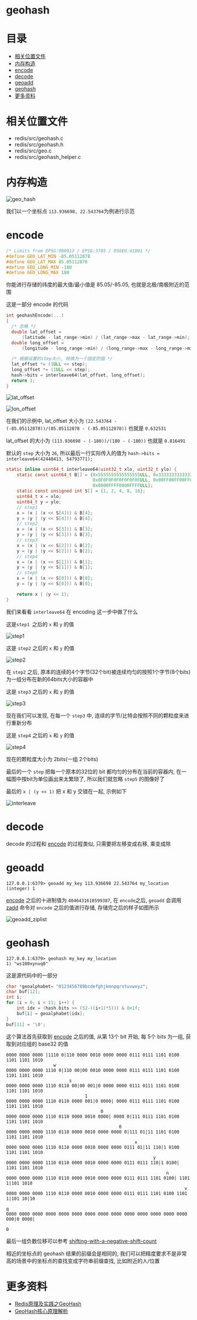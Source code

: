 # geohash

# 目录

* [相关位置文件](#相关位置文件)
* [内存构造](#内存构造)
* [encode](#encode)
* [decode](#decode)
* [geoadd](#geoadd)
* [geohash](#geohash)
* [更多资料](#更多资料)

# 相关位置文件
* redis/src/geohash.c
* redis/src/geohash.h
* redis/src/geo.c
* redis/src/geohash_helper.c

# 内存构造

![geo_hash](https://github.com/zpoint/Redis-Internals/blob/5.0/Object/geohash/geo_hash.png)



我们以一个坐标点 `113.936698, 22.543764`为例进行示范

# encode

```c
/* Limits from EPSG:900913 / EPSG:3785 / OSGEO:41001 */
#define GEO_LAT_MIN -85.05112878
#define GEO_LAT_MAX 85.05112878
#define GEO_LONG_MIN -180
#define GEO_LONG_MAX 180
```

你能进行存储的纬度的最大值/最小值是 85.05/-85.05, 也就是北极/南极附近的范围

这是一部分 encode 的代码

```c
int geohashEncode(...)
{
  /* 忽略 */
  double lat_offset =
      (latitude - lat_range->min) / (lat_range->max - lat_range->min);
  double long_offset =
      (longitude - long_range->min) / (long_range->max - long_range->min);

  /* 根据设置的step大小, 转换为一个固定的值 */
  lat_offset *= (1ULL << step);
  long_offset *= (1ULL << step);
  hash->bits = interleave64(lat_offset, long_offset);
  return 1;
}
```

![lat_offset](https://github.com/zpoint/Redis-Internals/blob/5.0/Object/geohash/lat_offset.png)

![lon_offset](https://github.com/zpoint/Redis-Internals/blob/5.0/Object/geohash/lon_offset.png)

在我们的示例中, lat_offset 大小为 `(22.543764 - (-85.05112878))/(85.05112878 - (-85.05112878))` 也就是  `0.632531`

lat_offset 的大小为 `(113.936698 - (-180))/(180 - (-180))` 也就是 `0.816491`

默认的 `step` 大小为 `26`, 所以最后一行实际传入的值为 `hash->bits = interleave64(42448413, 54793771); `

```c
static inline uint64_t interleave64(uint32_t xlo, uint32_t ylo) {
    static const uint64_t B[] = {0x5555555555555555ULL, 0x3333333333333333ULL,
                                 0x0F0F0F0F0F0F0F0FULL, 0x00FF00FF00FF00FFULL,
                                 0x0000FFFF0000FFFFULL};
    static const unsigned int S[] = {1, 2, 4, 8, 16};
    uint64_t x = xlo;
    uint64_t y = ylo;
    // step1
    x = (x | (x << S[4])) & B[4];
    y = (y | (y << S[4])) & B[4];
    // step2
    x = (x | (x << S[3])) & B[3];
    y = (y | (y << S[3])) & B[3];
    // step3
    x = (x | (x << S[2])) & B[2];
    y = (y | (y << S[2])) & B[2];
    // step4
    x = (x | (x << S[1])) & B[1];
    y = (y | (y << S[1])) & B[1];
    // step5
    x = (x | (x << S[0])) & B[0];
    y = (y | (y << S[0])) & B[0];

    return x | (y << 1);
}
```

我们来看看 `interleave64` 在 encoding 这一步中做了什么

这是`step1 `之后的  `x` 和 `y` 的值

![step1](https://github.com/zpoint/Redis-Internals/blob/5.0/Object/geohash/step1.png)

这是  `step2` 之后的  `x` 和 `y` 的值

![step2](https://github.com/zpoint/Redis-Internals/blob/5.0/Object/geohash/step2.png)

在  `step2` 之后, 原本的连续的4个字节(32个bit)被连续均匀的按照1个字节(8个bits)为一组分布在新的64bits大小的容器中

这是  `step3` 之后的  `x` 和 `y` 的值

![step3](https://github.com/zpoint/Redis-Internals/blob/5.0/Object/geohash/step3.png) 

现在我们可以发现, 在每一个 `step3`  中, 连续的字节/比特会按照不同的颗粒度来进行重新分布

这是  `step4` 之后的  `x` 和 `y` 的值

![step4](https://github.com/zpoint/Redis-Internals/blob/5.0/Object/geohash/step4.png)

现在的颗粒度大小为 2bits(一组 2个bits)

最后的一个 `step` 把每一个原本的32位的 bit 都均匀的分布在当前的容器内, 在一幅图中按bit为单位画出来太繁琐了, 所以我们就忽略 `step5` 的图像好了

最后的  `x | (y << 1)` 把 x 和 y 交错在一起, 示例如下

![interleave](https://github.com/zpoint/Redis-Internals/blob/5.0/Object/geohash/interleave.png)

# decode

decode 的过程和  [encode](#encode) 的过程类似, 只需要把左移变成右移, 乘变成除

# geoadd

```shell script
127.0.0.1:6379> geoadd my_key 113.936698 22.543764 my_location
(integer) 1
```

[encode](#encode) 之后的十进制值为 `4046431618599387`, 在 `encode`之后, `geoadd` 会调用 [zadd](https://github.com/zpoint/Redis-Internals/blob/5.0/Object/zset/zset_cn.md#OBJ_ENCODING_ZIPLIST)  命令对 `encode` 之后的值进行存储, 存储完之后的样子如图所示

![geoadd_ziplist](https://github.com/zpoint/Redis-Internals/blob/5.0/Object/geohash/geoadd_ziplist.png)

# geohash

```shell script
127.0.0.1:6379> geohash my_key my_location
1) "ws100xynvq0"
```

这是源代码中的一部分

```c
char *geoalphabet= "0123456789bcdefghjkmnpqrstuvwxyz";
char buf[12];
int i;
for (i = 0; i < 11; i++) {
    int idx = (hash.bits >> (52-((i+1)*5))) & 0x1f;
    buf[i] = geoalphabet[idx];
}
buf[11] = '\0';
```

这个算法首先获取到 [encode](#encode) 之后的值, 从第 13个 bit 开始, 每 5个 bits 为一组, 获取到对应组的 base32 的值

``` 
0000 0000 0000 |1110 0|110 0000 0010 0000 0000 0111 0111 1101 0100 1101 1101 1010
                  w
0000 0000 0000 1110 0|110 00|00 0010 0000 0000 0111 0111 1101 0100 1101 1101 1010
                        s
0000 0000 0000 1110 0110 00|00 001|0 0000 0000 0111 0111 1101 0100 1101 1101 1010
                              1
0000 0000 0000 1110 0110 0000 001|0 0000| 0000 0111 0111 1101 0100 1101 1101 1010
                                    0
0000 0000 0000 1110 0110 0000 0010 0000| 0000 0|111 0111 1101 0100 1101 1101 1010
                                           0
0000 0000 0000 1110 0110 0000 0010 0000 0000 0|111 01|11 1101 0100 1101 1101 1010
                                                 x
0000 0000 0000 1110 0110 0000 0010 0000 0000 0111 01|11 110|1 0100 1101 1101 1010
                                                        y
0000 0000 0000 1110 0110 0000 0010 0000 0000 0111 0111 110|1 0100| 1101 1101 1010
                                                             n
0000 0000 0000 1110 0110 0000 0010 0000 0000 0111 0111 1101 0100| 1101 1|101 1010
                                                                    v
0000 0000 0000 1110 0110 0000 0010 0000 0000 0111 0111 1101 0100 1101 1|101 10|10
                                                                           q
0000 0000 0000 0000 0000 0000 0000 0000 0000 0000 0000 0000 0000 0000 000|0 0000|
                                                                            0
```

最后一组负数位移可以参考 [shifting-with-a-negative-shift-count](https://stackoverflow.com/questions/4945703/left-shifting-with-a-negative-shift-count)

相近的坐标点的 geohash 结果的前缀会是相同的, 我们可以把精度要求不是非常高的场景中的坐标点的查找变成字符串前缀查找, 比如附近的人/位置

# 更多资料

* [Redis原理及实践之GeoHash](https://www.jianshu.com/p/c9801c4f9f6a)
* [GeoHash核心原理解析](https://www.cnblogs.com/LBSer/p/3310455.html)